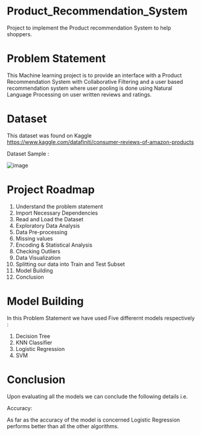 # Product_Recommendation_System
Project to implement the Product recommendation System to help shoppers.

# Problem Statement

This Machine learning project is to provide an interface with a Product Recommendation System with Collaborative Filtering and a user based recommendation system where user pooling is done using Natural Language Processing on user written reviews and ratings.

# Dataset

This dataset was found on Kaggle
https://www.kaggle.com/datafiniti/consumer-reviews-of-amazon-products    

Dataset Sample :

![image](https://user-images.githubusercontent.com/73887085/152300586-0bf1ca6b-43ca-45ad-ad9b-176d9b5983e2.png)

# Project Roadmap

1. Understand the problem statement
2. Import Necessary Dependencies
3. Read and Load the Dataset
4. Exploratory Data Analysis
5. Data Pre-processing
6. Missing values
7. Encoding & Statistical Analysis
8. Checking Outliers
9. Data Visualization
10. Splitting our data into Train and Test Subset
11. Model Building
12. Conclusion

# Model Building

In this Problem Statement we have used Five differernt models respectively :

1. Decision Tree
2. KNN Classifier
3. Logistic Regression
4. SVM

# Conclusion

Upon evaluating all the models we can conclude the following details i.e.

Accuracy:

As far as the accuracy of the model is concerned Logistic Regression performs better than all the other algorithms.
